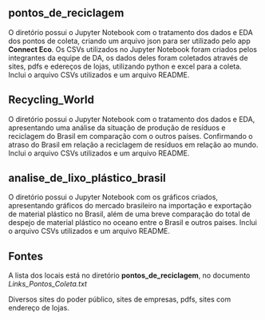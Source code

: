 ## pontos_de_reciclagem

O diretório possui o Jupyter Notebook com o tratamento dos dados e EDA dos pontos de coleta, criando um arquivo json para ser utilizado pelo app **Connect Eco**. Os CSVs utilizados no Jupyter Notebook foram criados pelos integrantes da equipe de DA, os dados deles foram coletados através de sites, pdfs e edereços de lojas, utilizando python e excel para a coleta. Inclui o arquivo CSVs utilizados e um arquivo README.

## Recycling_World

O diretório possui o Jupyter Notebook com o tratamento dos dados e EDA, apresentando uma análise da situação de produção de resíduos e reciclagem do Brasil em comparação com o outros países. Confirmando o atraso do Brasil em relação a reciclagem de resíduos em relação ao mundo. Inclui o arquivo CSVs utilizados e um arquivo README.

## analise_de_lixo_plástico_brasil

O diretório possui o Jupyter Notebook com os gráficos criados, apresentando gráficos do mercado brasileiro na importação e exportação de material plástico no Brasil, além de uma breve comparação do total de despejo de material plástico no oceano entre o Brasil e outros paises. Inclui o arquivo CSVs utilizados e um arquivo README.


## Fontes

A lista dos locais está no diretório **pontos_de_reciclagem**, no documento *Links_Pontos_Coleta.txt*

Diversos sites do poder público, sites de empresas, pdfs, sites com endereço de lojas. 
